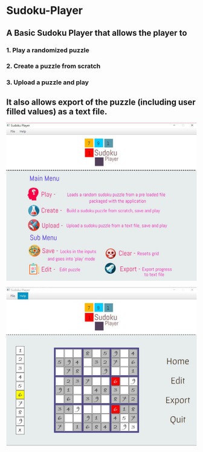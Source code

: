 # Sudoku-Player

## A Basic Sudoku Player that allows the player to
### 1. Play a randomized puzzle
### 2. Create a puzzle from scratch
### 3. Upload a puzzle and play 

## It also allows export of the puzzle (including user filled values) as a text file.

![alt text](https://github.com/anuradhakrsna/Sudoku-Player/blob/master/demo%20Images/Snap2.JPG)

![alt text](https://github.com/anuradhakrsna/Sudoku-Player/blob/master/demo%20Images/Snap1.JPG)
